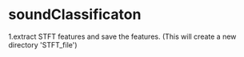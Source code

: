 # soundClassificaton
1.extract STFT features and save the features. (This will create a new directory 'STFT_file')
